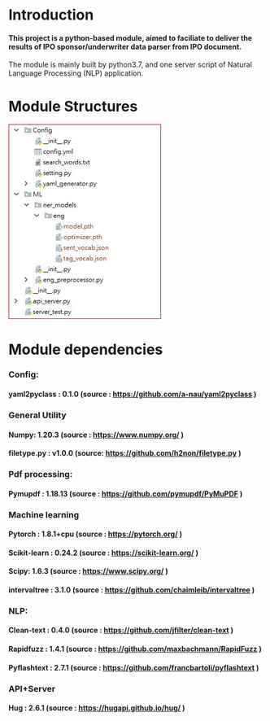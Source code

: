 # Introduction
#### This project is a python-based module, aimed  to faciliate to deliver the results of IPO sponsor/underwriter data parser from IPO document.

The module is mainly built by python3.7, and one server script of Natural Language Processing (NLP) application.

# **Module Structures**


![](pic/structure.JPG)



# **Module dependencies** 
### Config:
#### yaml2pyclass : 0.1.0 (source : https://github.com/a-nau/yaml2pyclass  )

### General Utility
#### Numpy: 1.20.3 (source : https://www.numpy.org/ )
#### filetype.py : v1.0.0 (source:  https://github.com/h2non/filetype.py )

### Pdf processing:
#### Pymupdf : 1.18.13 (source : https://github.com/pymupdf/PyMuPDF )

### Machine learning
#### Pytorch : 1.8.1+cpu (source : https://pytorch.org/  )
#### Scikit-learn : 0.24.2 (source : https://scikit-learn.org/ )
#### Scipy: 1.6.3 (source : https://www.scipy.org/ )
#### intervaltree : 3.1.0 (source : https://github.com/chaimleib/intervaltree )

### NLP:
#### Clean-text : 0.4.0 (source : https://github.com/jfilter/clean-text )
#### Rapidfuzz : 1.4.1 (source : https://github.com/maxbachmann/RapidFuzz )
#### Pyflashtext : 2.7.1  (source :  https://github.com/francbartoli/pyflashtext )

### API+Server
#### Hug : 2.6.1 (source : https://hugapi.github.io/hug/ )

